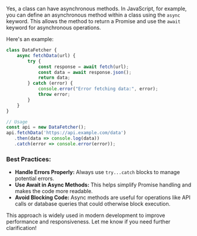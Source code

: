 Yes, a class can have asynchronous methods. In JavaScript, for example, you can define an asynchronous method within a class using the `async` keyword. This allows the method to return a Promise and use the `await` keyword for asynchronous operations.

Here's an example:

```javascript
class DataFetcher {
    async fetchData(url) {
        try {
            const response = await fetch(url);
            const data = await response.json();
            return data;
        } catch (error) {
            console.error("Error fetching data:", error);
            throw error;
        }
    }
}

// Usage
const api = new DataFetcher();
api.fetchData('https://api.example.com/data')
   .then(data => console.log(data))
   .catch(error => console.error(error));
```

### Best Practices:
- **Handle Errors Properly:** Always use `try...catch` blocks to manage potential errors.
- **Use Await in Async Methods:** This helps simplify Promise handling and makes the code more readable.
- **Avoid Blocking Code:** Async methods are useful for operations like API calls or database queries that could otherwise block execution.

This approach is widely used in modern development to improve performance and responsiveness. Let me know if you need further clarification!
